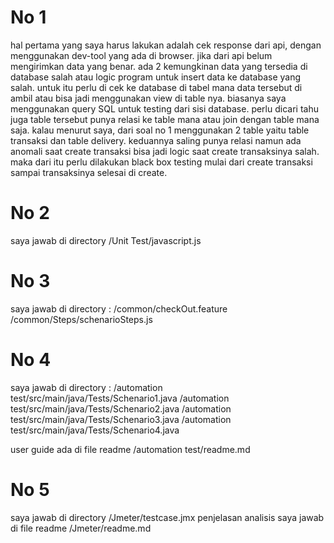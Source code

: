 # No 1

hal pertama yang saya harus lakukan adalah cek response dari api, dengan menggunakan dev-tool yang ada di browser. jika dari api belum mengirimkan data yang benar.
ada 2 kemungkinan data yang tersedia di database salah atau logic program untuk insert data ke database yang salah.
untuk itu perlu di cek ke database di tabel mana data tersebut di ambil atau bisa jadi menggunakan view di table nya.
biasanya saya menggunakan query SQL untuk testing dari sisi database. perlu dicari tahu juga table tersebut punya relasi ke table mana atau join dengan table mana saja.
kalau menurut saya, dari soal no 1 menggunakan 2 table yaitu table transaksi dan table delivery. keduannya saling punya relasi namun ada anomali saat create transaksi bisa jadi logic saat create transaksinya salah. maka dari itu perlu dilakukan black box testing mulai dari create transaksi sampai transaksinya selesai di create.

# No 2
saya jawab di directory /Unit Test/javascript.js

# No 3
saya jawab di directory :
/common/checkOut.feature
/common/Steps/schenarioSteps.js

# No 4
saya jawab di directory :
/automation test/src/main/java/Tests/Schenario1.java
/automation test/src/main/java/Tests/Schenario2.java
/automation test/src/main/java/Tests/Schenario3.java
/automation test/src/main/java/Tests/Schenario4.java

user guide ada di file readme /automation test/readme.md

# No 5
saya jawab di directory /Jmeter/testcase.jmx
penjelasan analisis saya jawab di file readme /Jmeter/readme.md
